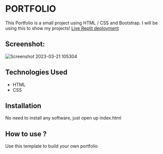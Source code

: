 # PORTFOLIO
This Portfolio is a small project using HTML / CSS and Bootstrap. I will be using this to show my projects!
[Live Replit deployment](https://portfolio-final.artipatel7.repl.co/)
## Screenshot:
![Screenshot 2023-03-21 105304](https://user-images.githubusercontent.com/115029574/226645581-8365e048-0509-45a3-b9cb-6e6ca58309b6.png)



## Technologies Used
* HTML
* CSS
## Installation
No need to install any software, just open up index.html
## How to use ?
Use this template to build your own portfolio
